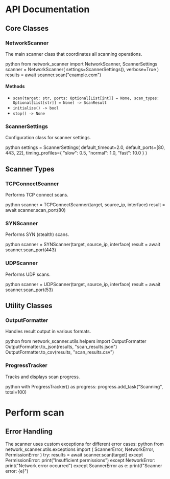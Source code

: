 # API Documentation

## Core Classes

### NetworkScanner

The main scanner class that coordinates all scanning operations.

python
from network_scanner import NetworkScanner, ScannerSettings
scanner = NetworkScanner(
settings=ScannerSettings(),
verbose=True
)
results = await scanner.scan("example.com")

#### Methods

- `scan(target: str, ports: Optional[List[int]] = None, scan_types: Optional[List[str]] = None) -> ScanResult`
- `initialize() -> bool`
- `stop() -> None`

### ScannerSettings

Configuration class for scanner settings.

python
settings = ScannerSettings(
default_timeout=2.0,
default_ports=[80, 443, 22],
timing_profiles={
"slow": 0.5,
"normal": 1.0,
"fast": 10.0
}
)

## Scanner Types

### TCPConnectScanner

Performs TCP connect scans.

python
scanner = TCPConnectScanner(target, source_ip, interface)
result = await scanner.scan_port(80)


### SYNScanner

Performs SYN (stealth) scans.

python
scanner = SYNScanner(target, source_ip, interface)
result = await scanner.scan_port(443)

### UDPScanner

Performs UDP scans.

python
scanner = UDPScanner(target, source_ip, interface)
result = await scanner.scan_port(53)

## Utility Classes

### OutputFormatter

Handles result output in various formats.

python
from network_scanner.utils.helpers import OutputFormatter
OutputFormatter.to_json(results, "scan_results.json")
OutputFormatter.to_csv(results, "scan_results.csv")

### ProgressTracker

Tracks and displays scan progress.

python
with ProgressTracker() as progress:
progress.add_task("Scanning", total=100)
# Perform scan

## Error Handling

The scanner uses custom exceptions for different error cases:
python
from network_scanner.utils.exceptions import (
ScannerError,
NetworkError,
PermissionError
)
try:
results = await scanner.scan(target)
except PermissionError:
print("Insufficient permissions")
except NetworkError:
print("Network error occurred")
except ScannerError as e:
print(f"Scanner error: {e}")


